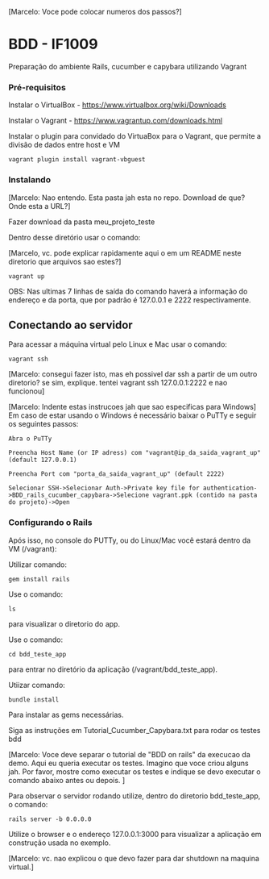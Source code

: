 [Marcelo: Voce pode colocar numeros dos passos?]

# BDD - IF1009

Preparação do ambiente Rails, cucumber e capybara utilizando Vagrant

### Pré-requisitos

Instalar o VirtualBox - https://www.virtualbox.org/wiki/Downloads

Instalar o Vagrant - https://www.vagrantup.com/downloads.html

Instalar o plugin para convidado do VirtuaBox para o Vagrant, que permite a divisão de dados entre host e VM

```
vagrant plugin install vagrant-vbguest
```

### Instalando

[Marcelo: Nao entendo.  Esta pasta jah esta no repo.  Download de que?  Onde esta a URL?]

Fazer download da pasta meu_projeto_teste 

Dentro desse diretório usar o comando:

[Marcelo, vc. pode explicar rapidamente aqui o em um README neste diretorio que arquivos sao estes?]

```
vagrant up
```

OBS: Nas ultimas 7 linhas de saída do comando haverá a informação do
endereço e da porta, que por padrão é 127.0.0.1 e 2222
respectivamente.

## Conectando ao servidor

Para acessar a máquina virtual pelo Linux e Mac usar o comando:
```
vagrant ssh
```

[Marcelo: consegui fazer isto, mas eh possivel dar ssh a partir de um
outro diretorio? se sim, explique.  tentei vagrant ssh 127.0.0.1:2222
e nao funcionou]


[Marcelo: Indente estas instrucoes jah que sao especificas para Windows]
Em caso de estar usando o Windows é necessário baixar o PuTTy e seguir os seguintes passos:
```
Abra o PuTTy

Preencha Host Name (or IP adress) com "vagrant@ip_da_saida_vagrant_up" (default 127.0.0.1)

Preencha Port com "porta_da_saida_vagrant_up" (default 2222)

Selecionar SSH->Selecionar Auth->Private key file for authentication->BDD_rails_cucumber_capybara->Selecione vagrant.ppk (contido na pasta do projeto)->Open  
```

### Configurando o Rails

Após isso, no console do PUTTy, ou do Linux/Mac você estará dentro da VM (/vagrant):

Utilizar comando:
```
gem install rails
```

Use o comando:
```
ls 
```
para visualizar o diretorio do app.

Use o comando:
```
cd bdd_teste_app 
```
para entrar no diretório da aplicação (/vagrant/bdd_teste_app).

Utiizar comando:
```
bundle install
```
Para instalar as gems necessárias.

Siga as instruções em Tutorial_Cucumber_Capybara.txt para rodar os testes bdd

[Marcelo: Voce deve separar o tutorial de "BDD on rails" da execucao
da demo.  Aqui eu queria executar os testes.  Imagino que voce criou
alguns jah.  Por favor, mostre como executar os testes e indique se
devo executar o comando abaixo antes ou depois. ]

Para observar o servidor rodando utilize, dentro do diretorio bdd_teste_app, o comando:
```
rails server -b 0.0.0.0 
```
Utilize o browser e o endereço 127.0.0.1:3000 para visualizar a aplicação em construção usada no exemplo.

[Marcelo: vc. nao explicou o que devo fazer para dar shutdown na
maquina virtual.]
